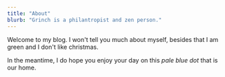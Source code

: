 ```yaml
---
title: "About"
blurb: "Grinch is a philantropist and zen person."
---
```


Welcome to my blog. I won't tell you much about myself, besides that I am green and I don't like christmas.

In the meantime, I do hope you enjoy your day on this *pale blue dot* that is our home.